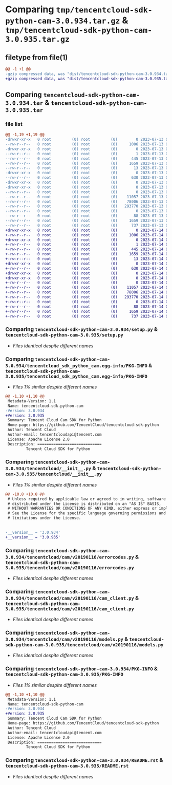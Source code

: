 # Comparing `tmp/tencentcloud-sdk-python-cam-3.0.934.tar.gz` & `tmp/tencentcloud-sdk-python-cam-3.0.935.tar.gz`

## filetype from file(1)

```diff
@@ -1 +1 @@
-gzip compressed data, was "dist/tencentcloud-sdk-python-cam-3.0.934.tar", last modified: Thu Jul 13 00:16:39 2023, max compression
+gzip compressed data, was "dist/tencentcloud-sdk-python-cam-3.0.935.tar", last modified: Fri Jul 14 00:18:15 2023, max compression
```

## Comparing `tencentcloud-sdk-python-cam-3.0.934.tar` & `tencentcloud-sdk-python-cam-3.0.935.tar`

### file list

```diff
@@ -1,19 +1,19 @@
-drwxr-xr-x   0 root         (0) root         (0)        0 2023-07-13 00:16:39.000000 tencentcloud-sdk-python-cam-3.0.934/
--rw-r--r--   0 root         (0) root         (0)     1006 2023-07-13 00:16:39.000000 tencentcloud-sdk-python-cam-3.0.934/setup.py
-drwxr-xr-x   0 root         (0) root         (0)        0 2023-07-13 00:16:39.000000 tencentcloud-sdk-python-cam-3.0.934/tencentcloud_sdk_python_cam.egg-info/
--rw-r--r--   0 root         (0) root         (0)        1 2023-07-13 00:16:39.000000 tencentcloud-sdk-python-cam-3.0.934/tencentcloud_sdk_python_cam.egg-info/dependency_links.txt
--rw-r--r--   0 root         (0) root         (0)      445 2023-07-13 00:16:39.000000 tencentcloud-sdk-python-cam-3.0.934/tencentcloud_sdk_python_cam.egg-info/SOURCES.txt
--rw-r--r--   0 root         (0) root         (0)     1659 2023-07-13 00:16:39.000000 tencentcloud-sdk-python-cam-3.0.934/tencentcloud_sdk_python_cam.egg-info/PKG-INFO
--rw-r--r--   0 root         (0) root         (0)       13 2023-07-13 00:16:39.000000 tencentcloud-sdk-python-cam-3.0.934/tencentcloud_sdk_python_cam.egg-info/top_level.txt
-drwxr-xr-x   0 root         (0) root         (0)        0 2023-07-13 00:16:39.000000 tencentcloud-sdk-python-cam-3.0.934/tencentcloud/
--rw-r--r--   0 root         (0) root         (0)      630 2023-07-13 00:16:39.000000 tencentcloud-sdk-python-cam-3.0.934/tencentcloud/__init__.py
-drwxr-xr-x   0 root         (0) root         (0)        0 2023-07-13 00:16:39.000000 tencentcloud-sdk-python-cam-3.0.934/tencentcloud/cam/
-drwxr-xr-x   0 root         (0) root         (0)        0 2023-07-13 00:16:39.000000 tencentcloud-sdk-python-cam-3.0.934/tencentcloud/cam/v20190116/
--rw-r--r--   0 root         (0) root         (0)        0 2023-07-13 00:16:39.000000 tencentcloud-sdk-python-cam-3.0.934/tencentcloud/cam/v20190116/__init__.py
--rw-r--r--   0 root         (0) root         (0)    11057 2023-07-13 00:16:39.000000 tencentcloud-sdk-python-cam-3.0.934/tencentcloud/cam/v20190116/errorcodes.py
--rw-r--r--   0 root         (0) root         (0)    78006 2023-07-13 00:16:39.000000 tencentcloud-sdk-python-cam-3.0.934/tencentcloud/cam/v20190116/cam_client.py
--rw-r--r--   0 root         (0) root         (0)   293770 2023-07-13 00:16:39.000000 tencentcloud-sdk-python-cam-3.0.934/tencentcloud/cam/v20190116/models.py
--rw-r--r--   0 root         (0) root         (0)        0 2023-07-13 00:16:39.000000 tencentcloud-sdk-python-cam-3.0.934/tencentcloud/cam/__init__.py
--rw-r--r--   0 root         (0) root         (0)       88 2023-07-13 00:16:39.000000 tencentcloud-sdk-python-cam-3.0.934/setup.cfg
--rw-r--r--   0 root         (0) root         (0)     1659 2023-07-13 00:16:39.000000 tencentcloud-sdk-python-cam-3.0.934/PKG-INFO
--rw-r--r--   0 root         (0) root         (0)      737 2023-07-13 00:16:39.000000 tencentcloud-sdk-python-cam-3.0.934/README.rst
+drwxr-xr-x   0 root         (0) root         (0)        0 2023-07-14 00:18:15.000000 tencentcloud-sdk-python-cam-3.0.935/
+-rw-r--r--   0 root         (0) root         (0)     1006 2023-07-14 00:18:15.000000 tencentcloud-sdk-python-cam-3.0.935/setup.py
+drwxr-xr-x   0 root         (0) root         (0)        0 2023-07-14 00:18:15.000000 tencentcloud-sdk-python-cam-3.0.935/tencentcloud_sdk_python_cam.egg-info/
+-rw-r--r--   0 root         (0) root         (0)        1 2023-07-14 00:18:15.000000 tencentcloud-sdk-python-cam-3.0.935/tencentcloud_sdk_python_cam.egg-info/dependency_links.txt
+-rw-r--r--   0 root         (0) root         (0)      445 2023-07-14 00:18:15.000000 tencentcloud-sdk-python-cam-3.0.935/tencentcloud_sdk_python_cam.egg-info/SOURCES.txt
+-rw-r--r--   0 root         (0) root         (0)     1659 2023-07-14 00:18:15.000000 tencentcloud-sdk-python-cam-3.0.935/tencentcloud_sdk_python_cam.egg-info/PKG-INFO
+-rw-r--r--   0 root         (0) root         (0)       13 2023-07-14 00:18:15.000000 tencentcloud-sdk-python-cam-3.0.935/tencentcloud_sdk_python_cam.egg-info/top_level.txt
+drwxr-xr-x   0 root         (0) root         (0)        0 2023-07-14 00:18:15.000000 tencentcloud-sdk-python-cam-3.0.935/tencentcloud/
+-rw-r--r--   0 root         (0) root         (0)      630 2023-07-14 00:18:15.000000 tencentcloud-sdk-python-cam-3.0.935/tencentcloud/__init__.py
+drwxr-xr-x   0 root         (0) root         (0)        0 2023-07-14 00:18:15.000000 tencentcloud-sdk-python-cam-3.0.935/tencentcloud/cam/
+drwxr-xr-x   0 root         (0) root         (0)        0 2023-07-14 00:18:15.000000 tencentcloud-sdk-python-cam-3.0.935/tencentcloud/cam/v20190116/
+-rw-r--r--   0 root         (0) root         (0)        0 2023-07-14 00:18:15.000000 tencentcloud-sdk-python-cam-3.0.935/tencentcloud/cam/v20190116/__init__.py
+-rw-r--r--   0 root         (0) root         (0)    11057 2023-07-14 00:18:15.000000 tencentcloud-sdk-python-cam-3.0.935/tencentcloud/cam/v20190116/errorcodes.py
+-rw-r--r--   0 root         (0) root         (0)    78006 2023-07-14 00:18:15.000000 tencentcloud-sdk-python-cam-3.0.935/tencentcloud/cam/v20190116/cam_client.py
+-rw-r--r--   0 root         (0) root         (0)   293770 2023-07-14 00:18:15.000000 tencentcloud-sdk-python-cam-3.0.935/tencentcloud/cam/v20190116/models.py
+-rw-r--r--   0 root         (0) root         (0)        0 2023-07-14 00:18:15.000000 tencentcloud-sdk-python-cam-3.0.935/tencentcloud/cam/__init__.py
+-rw-r--r--   0 root         (0) root         (0)       88 2023-07-14 00:18:15.000000 tencentcloud-sdk-python-cam-3.0.935/setup.cfg
+-rw-r--r--   0 root         (0) root         (0)     1659 2023-07-14 00:18:15.000000 tencentcloud-sdk-python-cam-3.0.935/PKG-INFO
+-rw-r--r--   0 root         (0) root         (0)      737 2023-07-14 00:18:15.000000 tencentcloud-sdk-python-cam-3.0.935/README.rst
```

### Comparing `tencentcloud-sdk-python-cam-3.0.934/setup.py` & `tencentcloud-sdk-python-cam-3.0.935/setup.py`

 * *Files identical despite different names*

### Comparing `tencentcloud-sdk-python-cam-3.0.934/tencentcloud_sdk_python_cam.egg-info/PKG-INFO` & `tencentcloud-sdk-python-cam-3.0.935/tencentcloud_sdk_python_cam.egg-info/PKG-INFO`

 * *Files 1% similar despite different names*

```diff
@@ -1,10 +1,10 @@
 Metadata-Version: 1.1
 Name: tencentcloud-sdk-python-cam
-Version: 3.0.934
+Version: 3.0.935
 Summary: Tencent Cloud Cam SDK for Python
 Home-page: https://github.com/TencentCloud/tencentcloud-sdk-python
 Author: Tencent Cloud
 Author-email: tencentcloudapi@tencent.com
 License: Apache License 2.0
 Description: ============================
         Tencent Cloud SDK for Python
```

### Comparing `tencentcloud-sdk-python-cam-3.0.934/tencentcloud/__init__.py` & `tencentcloud-sdk-python-cam-3.0.935/tencentcloud/__init__.py`

 * *Files 1% similar despite different names*

```diff
@@ -10,8 +10,8 @@
 # Unless required by applicable law or agreed to in writing, software
 # distributed under the License is distributed on an "AS IS" BASIS,
 # WITHOUT WARRANTIES OR CONDITIONS OF ANY KIND, either express or implied.
 # See the License for the specific language governing permissions and
 # limitations under the License.
 
 
-__version__ = '3.0.934'
+__version__ = '3.0.935'
```

### Comparing `tencentcloud-sdk-python-cam-3.0.934/tencentcloud/cam/v20190116/errorcodes.py` & `tencentcloud-sdk-python-cam-3.0.935/tencentcloud/cam/v20190116/errorcodes.py`

 * *Files identical despite different names*

### Comparing `tencentcloud-sdk-python-cam-3.0.934/tencentcloud/cam/v20190116/cam_client.py` & `tencentcloud-sdk-python-cam-3.0.935/tencentcloud/cam/v20190116/cam_client.py`

 * *Files identical despite different names*

### Comparing `tencentcloud-sdk-python-cam-3.0.934/tencentcloud/cam/v20190116/models.py` & `tencentcloud-sdk-python-cam-3.0.935/tencentcloud/cam/v20190116/models.py`

 * *Files identical despite different names*

### Comparing `tencentcloud-sdk-python-cam-3.0.934/PKG-INFO` & `tencentcloud-sdk-python-cam-3.0.935/PKG-INFO`

 * *Files 1% similar despite different names*

```diff
@@ -1,10 +1,10 @@
 Metadata-Version: 1.1
 Name: tencentcloud-sdk-python-cam
-Version: 3.0.934
+Version: 3.0.935
 Summary: Tencent Cloud Cam SDK for Python
 Home-page: https://github.com/TencentCloud/tencentcloud-sdk-python
 Author: Tencent Cloud
 Author-email: tencentcloudapi@tencent.com
 License: Apache License 2.0
 Description: ============================
         Tencent Cloud SDK for Python
```

### Comparing `tencentcloud-sdk-python-cam-3.0.934/README.rst` & `tencentcloud-sdk-python-cam-3.0.935/README.rst`

 * *Files identical despite different names*

